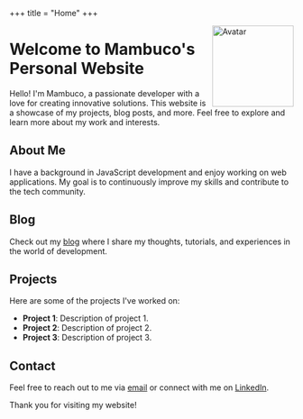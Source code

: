 +++
title = "Home"
+++

<img src="/avatar.png" align="right" width="144" alt="Avatar">

# Welcome to Mambuco's Personal Website

Hello! I'm Mambuco, a passionate developer with a love for creating innovative solutions. This website is a showcase of my projects, blog posts, and more. Feel free to explore and learn more about my work and interests.

## About Me

I have a background in JavaScript development and enjoy working on web applications. My goal is to continuously improve my skills and contribute to the tech community.

## Blog

Check out my [blog](@/blog/_index.md) where I share my thoughts, tutorials, and experiences in the world of development.

## Projects

Here are some of the projects I've worked on:
- **Project 1**: Description of project 1.
- **Project 2**: Description of project 2.
- **Project 3**: Description of project 3.

## Contact

Feel free to reach out to me via [email](mailto:your-email@example.com) or connect with me on [LinkedIn](https://www.linkedin.com).

Thank you for visiting my website!